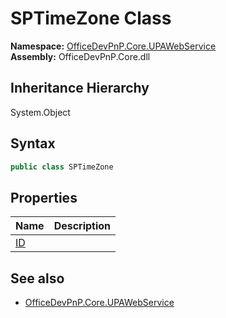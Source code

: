 # SPTimeZone Class
  

**Namespace:** [OfficeDevPnP.Core.UPAWebService](OfficeDevPnP.Core.UPAWebService.md)  
**Assembly:** OfficeDevPnP.Core.dll  
## Inheritance Hierarchy
System.Object  
## Syntax
```C#
public class SPTimeZone
```
## Properties
|**Name**|**Description**|
|:-----|:-----|
| [ID](OfficeDevPnP.Core.UPAWebService.SPTimeZone.ID.md) | 
## See also
- [OfficeDevPnP.Core.UPAWebService](OfficeDevPnP.Core.UPAWebService.md)
